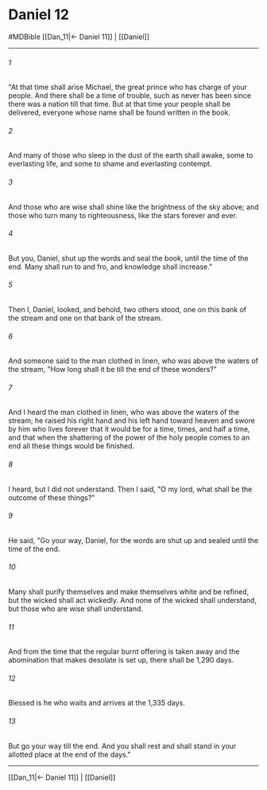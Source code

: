 # Daniel 12
#MDBible
[[Dan_11|← Daniel 11]] | [[Daniel]]

***

###### 1 
"At that time shall arise Michael, the great prince who has charge of your people. And there shall be a time of trouble, such as never has been since there was a nation till that time. But at that time your people shall be delivered, everyone whose name shall be found written in the book. 

###### 2 
And many of those who sleep in the dust of the earth shall awake, some to everlasting life, and some to shame and everlasting contempt. 

###### 3 
And those who are wise shall shine like the brightness of the sky above; and those who turn many to righteousness, like the stars forever and ever. 

###### 4 
But you, Daniel, shut up the words and seal the book, until the time of the end. Many shall run to and fro, and knowledge shall increase." 

###### 5 
Then I, Daniel, looked, and behold, two others stood, one on this bank of the stream and one on that bank of the stream. 

###### 6 
And someone said to the man clothed in linen, who was above the waters of the stream, "How long shall it be till the end of these wonders?" 

###### 7 
And I heard the man clothed in linen, who was above the waters of the stream; he raised his right hand and his left hand toward heaven and swore by him who lives forever that it would be for a time, times, and half a time, and that when the shattering of the power of the holy people comes to an end all these things would be finished. 

###### 8 
I heard, but I did not understand. Then I said, "O my lord, what shall be the outcome of these things?" 

###### 9 
He said, "Go your way, Daniel, for the words are shut up and sealed until the time of the end. 

###### 10 
Many shall purify themselves and make themselves white and be refined, but the wicked shall act wickedly. And none of the wicked shall understand, but those who are wise shall understand. 

###### 11 
And from the time that the regular burnt offering is taken away and the abomination that makes desolate is set up, there shall be 1,290 days. 

###### 12 
Blessed is he who waits and arrives at the 1,335 days. 

###### 13 
But go your way till the end. And you shall rest and shall stand in your allotted place at the end of the days." 

***

[[Dan_11|← Daniel 11]] | [[Daniel]]
